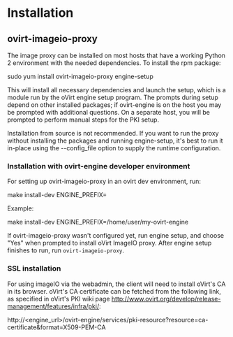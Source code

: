 # Installation

## ovirt-imageio-proxy

The image proxy can be installed on most hosts that have a working
Python 2 environment with the needed dependencies.  To install the
rpm package:

  sudo yum install ovirt-imageio-proxy
  engine-setup

This will install all necessary dependencies and launch the setup,
which is a module run by the oVirt engine setup program.  The prompts
during setup depend on other installed packages; if ovirt-engine is
on the host you may be prompted with additional questions.  On a
separate host, you will be prompted to perform manual steps for the
PKI setup.

Installation from source is not recommended.  If you want to run the
proxy without installing the packages and running engine-setup, it's
best to run it in-place using the --config_file option to supply the
runtime configuration.


### Installation with ovirt-engine developer environment

For setting up ovirt-imageio-proxy in an ovirt dev environment, run:

   make install-dev ENGINE_PREFIX=<engine prefix>

Example:

   make install-dev ENGINE_PREFIX=/home/user/my-ovirt-engine

If ovirt-imageio-proxy wasn't configured yet, run engine setup, and
choose "Yes" when prompted to install oVirt ImageIO proxy. After engine
setup finishes to run, run `ovirt-imageio-proxy`.


### SSL installation

For using imageIO via the webadmin, the client will need to install
oVirt's CA in its browser. oVirt's CA certificate can be fetched from
the following link, as specified in oVirt's PKI wiki page
http://www.ovirt.org/develop/release-management/features/infra/pki/:

http://<engine_url>/ovirt-engine/services/pki-resource?resource=ca-certificate&format=X509-PEM-CA
